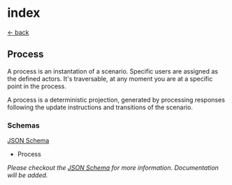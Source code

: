 # index

[← back](../)

## Process

A process is an instantation of a scenario. Specific users are assigned as the defined actors. It's traversable, at any moment you are at a specific point in the process.

A process is a deterministic projection, generated by processing responses following the update instructions and transitions of the scenario.

### Schemas

[JSON Schema](../11-process/schema.json)

* Process

_Please checkout the _[_JSON Schema_](../11-process/schema.json)_ for more information. Documentation will be added._

